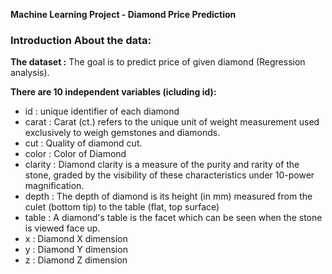 **Machine Learning Project - Diamond Price Prediction**
### Introduction About the data:

**The dataset :** The goal is to predict price of given diamond (Regression analysis).

**There are 10 independent variables (icluding id):**
- id : unique identifier of each diamond 
- carat : Carat (ct.) refers to the unique unit of weight measurement used exclusively to weigh gemstones and diamonds.
- cut : Quality of diamond cut.
- color : Color of Diamond
- clarity : Diamond clarity is a measure of the purity and rarity of the stone, graded by the visibility of these characteristics under 10-power magnification.
- depth : The depth of diamond is its height (in mm) measured from the culet (bottom tip) to the table (flat, top surface)
- table : A diamond's table is the facet which can be seen when the stone is viewed face up.
- x : Diamond X dimension
- y : Diamond Y dimension
- z : Diamond Z dimension
